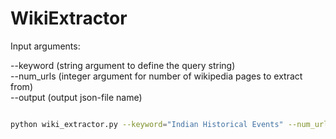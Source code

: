 # WikiExtractor

Input arguments:

  --keyword (string argument to define the query string)<br>--num_urls (integer argument for number of wikipedia pages to extract from)<br>--output (output json-file name)






```zsh

python wiki_extractor.py --keyword="Indian Historical Events" --num_urls=10 --output="out.json"

```
